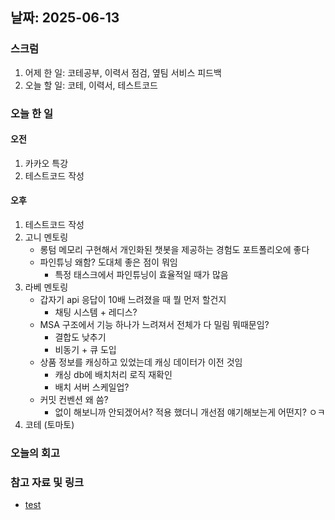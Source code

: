## 날짜: 2025-06-13

### 스크럼
1. 어제 한 일: 코테공부, 이력서 점검, 옆팀 서비스 피드백
2. 오늘 할 일: 코테, 이력서, 테스트코드 

### 오늘 한 일
#### 오전
1. 카카오 특강
2. 테스트코드 작성

#### 오후
1. 테스트코드 작성
2. 고니 멘토링
	- 롱텀 메모리 구현해서 개인화된 챗봇을 제공하는 경험도 포트폴리오에 좋다
	- 파인튜닝 왜함? 도대체 좋은 점이 뭐임
		- 특정 태스크에서 파인튜닝이 효율적일 때가 많음
3. 라베 멘토링
	- 갑자기 api 응답이 10배 느려졌을 때 뭘 먼저 할건지
		- 채팅 시스템 + 레디스? 
	- MSA 구조에서 기능 하나가 느려져서 전체가 다 밀림 뭐때문임?
		- 결합도 낮추기
		- 비동기 + 큐 도입
	-  상품 정보를 캐싱하고 있었는데 캐싱 데이터가 이전 것임
		- 캐싱 db에 배치처리 로직 재확인
		- 배치 서버 스케일업?
	- 커밋 컨벤션 왜 씀?
		- 없이 해보니까 안되겠어서? 적용 했더니 개선점 얘기해보는게 어떤지? ㅇㅋ
4. 코테 (토마토)


### 오늘의 회고
> 

### 참고 자료 및 링크
- [test](https://github.com/100-hours-a-week/14-YG-WIKI/wiki/AI-Wiki)